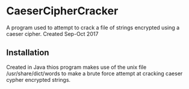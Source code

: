 # CaeserCipherCracker
A program used to attempt to crack a file of strings encrypted using a caeser cipher. Created Sep-Oct 2017

## Installation
Created in Java thios program makes use of the unix file /usr/share/dict/words to make a brute force attempt at cracking caeser cypher encrypted strings.
